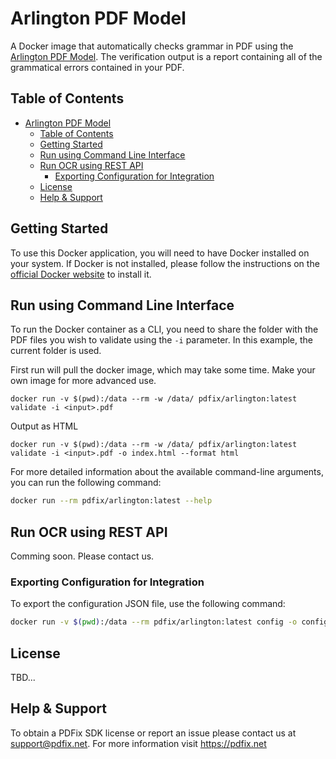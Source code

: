 # Arlington PDF Model

A Docker image that automatically checks grammar in PDF using the [Arlington PDF Model](https://github.com/pdf-association/arlington-pdf-model). The verification output is a report containing all of the grammatical errors contained in your PDF.

## Table of Contents

- [Arlington PDF Model](#arlington-pdf-model)
  - [Table of Contents](#table-of-contents)
  - [Getting Started](#getting-started)
  - [Run using Command Line Interface](#run-using-command-line-interface)
  - [Run OCR using REST API](#run-ocr-using-rest-api)
    - [Exporting Configuration for Integration](#exporting-configuration-for-integration)
  - [License](#license)
  - [Help \& Support](#help--support)

## Getting Started

To use this Docker application, you will need to have Docker installed on your system. If Docker is not installed, please follow the instructions on the [official Docker website](https://docs.docker.com/get-docker/) to install it.

## Run using Command Line Interface

To run the Docker container as a CLI, you need to share the folder with the PDF files you wish to validate using the `-i` parameter. In this example, the current folder is used.

First run will pull the docker image, which may take some time. Make your own image for more advanced use.

```
docker run -v $(pwd):/data --rm -w /data/ pdfix/arlington:latest validate -i <input>.pdf
```

Output as HTML
```
docker run -v $(pwd):/data --rm -w /data/ pdfix/arlington:latest validate -i <input>.pdf -o index.html --format html
```

For more detailed information about the available command-line arguments, you can run the following command:

```bash
docker run --rm pdfix/arlington:latest --help
```

## Run OCR using REST API
Comming soon. Please contact us.

### Exporting Configuration for Integration
To export the configuration JSON file, use the following command:
```bash
docker run -v $(pwd):/data --rm pdfix/arlington:latest config -o config.json
```

## License
TBD...

## Help & Support
To obtain a PDFix SDK license or report an issue please contact us at support@pdfix.net.
For more information visit https://pdfix.net

